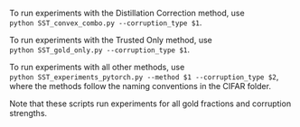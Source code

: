 To run experiments with the Distillation Correction method, use\
`python SST_convex_combo.py --corruption_type $1`.

To run experiments with the Trusted Only method, use\
`python SST_gold_only.py --corruption_type $1`.

To run experiments with all other methods, use\
`python SST_experiments_pytorch.py --method $1 --corruption_type $2`,\
where the methods follow the naming conventions in the CIFAR folder.

Note that these scripts run experiments for all gold fractions and corruption strengths.
